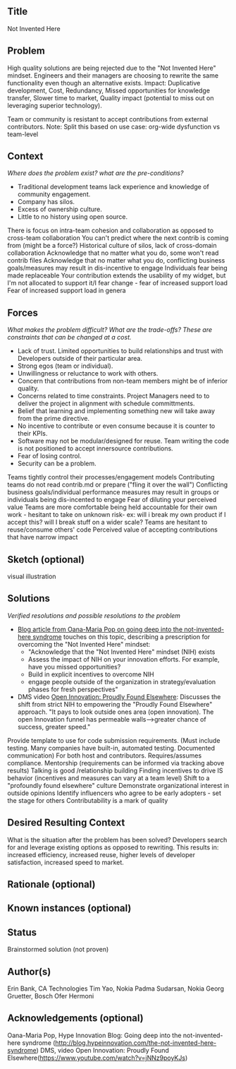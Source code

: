 ## Title

Not Invented Here

## Problem

High quality solutions are being rejected due to the "Not Invented Here" mindset. Engineers and their managers are choosing to rewrite the same functionality even though an alternative exists.
Impact: Duplicative development, Cost, Redundancy, Missed opportunities for knowledge transfer, Slower time to market, Quality impact (potential to miss out on leveraging superior technology).

Team or community is resistant to accept contributions from external contributors. Note: Split this based on use case: org-wide dysfunction vs team-level

## Context
*Where does the problem exist? what are the pre-conditions?*
* Traditional development teams lack experience and knowledge of community engagement.
* Company has silos.
* Excess of ownership culture.
* Little to no history using open source.

There is focus on intra-team cohesion and collaboration as opposed to cross-team collaboration
You can't predict where the next contrib is coming from (might be a force?)
Historical culture of silos, lack of cross-domain collaboration
Acknowledge that no matter what you do, some won't read contrib files
Acknowledge that no matter what you do, conflicting business goals/measures may result in dis-incentive to engage
Individuals fear being made replaceable
Your contribution extends the usability of my widget, but I'm not allocated to support it/I fear change - fear of increased support load
Fear of increased support load in genera

## Forces
*What makes the problem difficult? What are the trade-offs? These are constraints that can be changed at a cost.*
* Lack of trust. Limited opportunities to build relationships and trust with Developers outside of their particular area.
* Strong egos (team or individual).
* Unwillingness or reluctance to work with others.
* Concern that contributions from non-team members might be of inferior quality.
* Concerns related to time constraints. Project Managers need to to deliver the project in alignment with schedule committments.
* Belief that learning and implementing something new will take away from the prime directive.
* No incentive to contribute or even consume because it is counter to their KPIs. 
* Software may not be modular/designed for reuse. Team writing the code is not positioned to accept innersource contributions.
* Fear of losing control. 
* Security can be a problem.

Teams tightly control their processes/engagement models
Contributing teams do not read contrib.md or prepare ("fling it over the wall")
Conflicting business goals/individual performance measures may result in groups or individuals being dis-incented to engage
Fear of diluting your perceived value
Teams are more comfortable being held accountable for their own work - hesitant to take on unknown risk- ex: will i break my own product if I accept this? will I break stuff on a wider scale?
Teams are hesitant to reuse/consume others' code
Perceived value of accepting contributions that have narrow impact

## Sketch (optional)
visual illustration

## Solutions
*Verified resolutions and possible resolutions to the problem*
* [Blog article from Oana-Maria Pop on going deep into the not-invented-here syndrome](http://blog.hypeinnovation.com/the-not-invented-here-syndrome) touches on this topic, describing a prescription for overcoming the "Not Invented Here" mindset: 
    - "Acknowledge that the "Not Invented Here" mindset (NIH) exists
    - Assess the impact of NIH on your innovation efforts. For example, have you missed opportunities?
    - Build in explicit incentives to overcome NIH
    - engage people outside of the organization in strategy/evaluation phases for fresh perspectives"
* DMS video [Open Innovation: Proudly Found Elsewhere](https://www.youtube.com/watch?v=jNNz9poyKJs): Discusses the shift from strict NIH to empowering the "Proudly Found Elsewhere" approach. "It pays to look outside ones area (open innovation). The open Innovation funnel has permeable walls-->greater chance of success, greater speed."

Provide template to use for code submission requirements. (Must include testing. Many companies have built-in, automated testing. Documented communication) For both host and contributors. Requires/assumes compliance.
Mentorship (requirements can be informed via tracking above results)
Talking is good /relationship building
Finding incentives to drive IS behavior (incentives and measures can vary at a team level)
Shift to a "profoundly found elsewhere" culture
Demonstrate organizational interest in outside opinions
Identify influencers who agree to be early adopters - set the stage for others
Contributability is a mark of quality


## Desired Resulting Context
What is the situation after the problem has been solved?
Developers search for and leverage existing options as opposed to rewriting. This results in: increased efficiency, increased reuse, higher levels of developer satisfaction, increased speed to market.

## Rationale (optional)  

## Known instances (optional)  

## Status  
Brainstormed solution (not proven)

## Author(s)
Erin Bank, CA Technologies
Tim Yao, Nokia
Padma Sudarsan, Nokia
Georg Gruetter, Bosch
Ofer Hermoni

## Acknowledgements (optional)
Oana-Maria Pop, Hype Innovation Blog: Going deep into the not-invented-here syndrome (http://blog.hypeinnovation.com/the-not-invented-here-syndrome)
DMS, video Open Innovation: Proudly Found Elsewhere(https://www.youtube.com/watch?v=jNNz9poyKJs)



